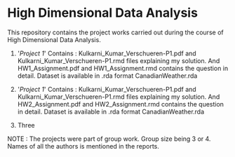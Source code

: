 # High Dimensional Data Analysis

This repository contains the project works carried out during the course of High Dimensional Data Analysis.     
    
  1. '*Project 1*' Contains : Kulkarni_Kumar_Verschueren-P1.pdf and Kulkarni_Kumar_Verschueren-P1.rmd files explaining my solution. And HW1_Assignment.pdf and HW1_Assignment.rmd contains the question in detail. Dataset is available in .rda format CanadianWeather.rda
  
  2. '*Project 1*' Contains : Kulkarni_Kumar_Verschueren-P1.pdf and Kulkarni_Kumar_Verschueren-P1.rmd files explaining my solution. And HW2_Assignment.pdf and HW2_Assignment.rmd contains the question in detail. Dataset is available in .rda format CanadianWeather.rda

  
  3. Three



NOTE : The projects were part of group work. Group size being 3 or 4. Names of all the authors is mentioned in the reports. 
